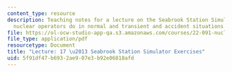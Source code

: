 ```yaml
---
content_type: resource
description: Teaching notes for a lecture on the Seabrook Station Simulator and what
  nuclear operators do in normal and transient and accident situations.
file: https://ol-ocw-studio-app-qa.s3.amazonaws.com/courses/22-091-nuclear-reactor-safety-spring-2008/5f91df47b6932ae907e3b92e06818afd_MIT22_091S08_lec17.pdf
file_type: application/pdf
resourcetype: Document
title: "Lecture: 17 \u2013 Seabrook Station Simulator Exercises"
uid: 5f91df47-b693-2ae9-07e3-b92e06818afd
---
```

